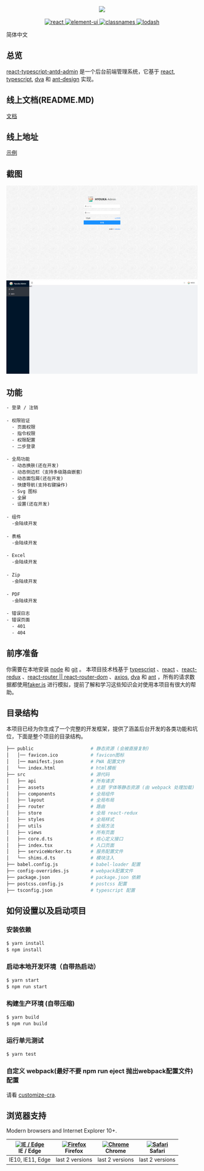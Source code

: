 <p align="center">
  <img width="120" src="https://hyoukam.github.io/react-antd-admin/public/Athena.jpg">
</p>

<p align="center">
  <a href="https://react.docschina.org/">
    <img src="https://img.shields.io/badge/react-16.13.1-brightgreen" alt="react">
  </a>
  <a href="https://ant.design/index-cn">
    <img src="https://img.shields.io/badge/antd-4.5.4-brightgreen" alt="element-ui">
  </a>
  <a href="https://github.com/JedWatson/classnames#readme">
    <img src="https://img.shields.io/badge/classnames-4.5.4-brightgreen" alt="classnames">
  </a>
  <a href="https://www.lodashjs.com/">
    <img src="https://img.shields.io/badge/lodash-4.17.20-brightgreen" alt="lodash">
  </a>
</p>

简体中文

## 总览

[react-typescript-antd-admin](https://github.com/HyoukaM/react-antd-admin) 是一个后台前端管理系统，它基于 [react](https://react.docschina.org/), [typescript](https://www.typescriptlang.org/), [dva](https://dvajs.com/) 和 [ant-design](https://ant.design/index-cn) 实现。

## 线上文档(README.MD)

[文档](https://hyoukam.github.io/react-antd-admin/)

## 线上地址

[示例](https://hyoukam.github.io/react-antd-admin/build/index.html)

## 截图

![主页](./demo/login.png)
![主页](./demo/home.png)

## 功能

```txt
- 登录 / 注销

- 权限验证
  - 页面权限
  - 指令权限
  - 权限配置
  - 二步登录

- 全局功能
  - 动态换肤(还在开发)
  - 动态侧边栏（支持多级路由嵌套）
  - 动态面包屑(还在开发)
  - 快捷导航(支持右键操作)
  - Svg 图标
  - 全屏
  - 设置(还在开发)

- 组件
  -会陆续开发

- 表格
  -会陆续开发

- Excel
  -会陆续开发

- Zip
  -会陆续开发

- PDF
  -会陆续开发

- 错误日志
- 错误页面
  - 401
  - 404
```

## 前序准备

你需要在本地安装 [node](http://nodejs.org/) 和 [git](https://git-scm.com/) 。
本项目技术栈基于 [typescript](https://www.typescriptlang.org/) 、[react](https://react.docschina.org/) 、[react-redux](https://www.redux.org.cn/) 、[react-router || react-router-dom](https://reactrouter.com/) 、[axios](https://github.com/axios/axios), [dva](https://dvajs.com/) 和 [ant](https://ant.design/index-cn) ，所有的请求数据都使用[faker.js](https://github.com/Marak/Faker.js) 进行模拟，提前了解和学习这些知识会对使用本项目有很大的帮助。

## 目录结构

本项目已经为你生成了一个完整的开发框架，提供了涵盖后台开发的各类功能和坑位，下面是整个项目的目录结构。

```bash
├── public                     # 静态资源 (会被直接复制)
│   │── favicon.ico            # favicon图标
│   │── manifest.json          # PWA 配置文件
│   └── index.html             # html模板
├── src                        # 源代码
│   ├── api                    # 所有请求
│   ├── assets                 # 主题 字体等静态资源 (由 webpack 处理加载)
│   ├── components             # 全局组件
│   ├── layout                 # 全局布局
│   ├── router                 # 路由
│   ├── store                  # 全局 react-redux
│   ├── styles                 # 全局样式
│   ├── utils                  # 全局方法
│   ├── views                  # 所有页面
│   ├── core.d.ts              # 核心定义接口
│   ├── index.tsx              # 入口页面
│   ├── serviceWorker.ts       # 服务配置文件
│   └── shims.d.ts             # 模块注入
├── babel.config.js            # babel-loader 配置
├── config-overrides.js        # webpack配置文件
├── package.json               # package.json 依赖
├── postcss.config.js          # postcss 配置
├── tsconfig.json              # typescript 配置
```

## 如何设置以及启动项目

### 安装依赖

```bash
$ yarn install
$ npm install
```

### 启动本地开发环境（自带热启动）

```bash
$ yarn start
$ npm run start
```

### 构建生产环境 (自带压缩)

```bash
$ yarn build
$ npm run build
```

### 运行单元测试

```bash
$ yarn test
```


### 自定义 webpack(最好不要 npm run eject 抛出webpack配置文件) 配置

请看 [customize-cra](https://github.com/arackaf/customize-cra#readme).

## 浏览器支持

Modern browsers and Internet Explorer 10+.

| [<img src="https://raw.githubusercontent.com/alrra/browser-logos/master/src/edge/edge_48x48.png" alt="IE / Edge" width="24px" height="24px" />](http://godban.github.io/browsers-support-badges/)</br>IE / Edge | [<img src="https://raw.githubusercontent.com/alrra/browser-logos/master/src/firefox/firefox_48x48.png" alt="Firefox" width="24px" height="24px" />](http://godban.github.io/browsers-support-badges/)</br>Firefox | [<img src="https://raw.githubusercontent.com/alrra/browser-logos/master/src/chrome/chrome_48x48.png" alt="Chrome" width="24px" height="24px" />](http://godban.github.io/browsers-support-badges/)</br>Chrome | [<img src="https://raw.githubusercontent.com/alrra/browser-logos/master/src/safari/safari_48x48.png" alt="Safari" width="24px" height="24px" />](http://godban.github.io/browsers-support-badges/)</br>Safari |
| --------- | --------- | --------- | --------- |
| IE10, IE11, Edge| last 2 versions| last 2 versions| last 2 versions

